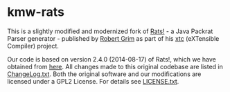 # kmw-rats

This is a slightly modified and modernized fork of [Rats!](http://cs.nyu.edu/rgrimm/xtc/rats-intro.html) - 
a Java Packrat Parser generator - published by [Robert Grim](http://cs.nyu.edu/rgrimm/) as part of his 
[xtc](http://cs.nyu.edu/rgrimm/xtc/) (eXTensible Compiler) project.

Our code is based on version 2.4.0 (2014-08-17) of Rats!, which we have obtained from 
[here](http://cs.nyu.edu/rgrimm/xtc/#distribution). All changes made to this original codebase are listed in 
[ChangeLog.txt](https://github.com/km-works/kmw-rats/blob/master/ChangeLog.txt). 
Both the original software and our modifications are licensed under a GPL2 License. For details see 
[LICENSE.txt](https://github.com/km-works/kmw-rats/blob/master/LICENSE.txt).
